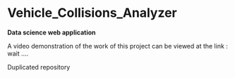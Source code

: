 # Vehicle_Collisions_Analyzer
**Data science web application**

A video demonstration of the work of this project can be viewed at the link :
wait ....




Duplicated repository
